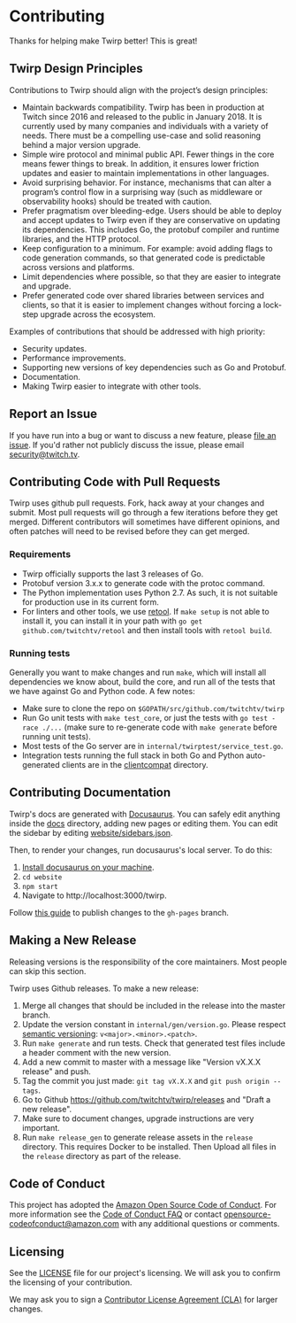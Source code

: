 # Contributing

Thanks for helping make Twirp better! This is great!

## Twirp Design Principles

Contributions to Twirp should align with the project’s design principles:

 * Maintain backwards compatibility. Twirp has been in production at Twitch since 2016 and released to the public in January 2018. It is currently used by many companies and individuals with a variety of needs. There must be a compelling use-case and solid reasoning behind a major version upgrade.
 * Simple wire protocol and minimal public API. Fewer things in the core means fewer things to break. In addition, it ensures lower friction updates and easier to maintain implementations in other languages.
 * Avoid surprising behavior. For instance, mechanisms that can alter a program’s control flow in a surprising way (such as middleware or observability hooks) should be treated with caution.
 * Prefer pragmatism over bleeding-edge. Users should be able to deploy and accept updates to Twirp even if they are conservative on updating its dependencies. This includes Go, the protobuf compiler and runtime libraries, and the HTTP protocol.
 * Keep configuration to a minimum. For example: avoid adding flags to code generation commands, so that generated code is predictable across versions and platforms.
 * Limit dependencies where possible, so that they are easier to integrate and upgrade.
 * Prefer generated code over shared libraries between services and clients, so that it is easier to implement changes without forcing a lock-step upgrade across the ecosystem.

Examples of contributions that should be addressed with high priority:

 * Security updates.
 * Performance improvements.
 * Supporting new versions of key dependencies such as Go and Protobuf.
 * Documentation.
 * Making Twirp easier to integrate with other tools.

## Report an Issue

If you have run into a bug or want to discuss a new feature, please [file an issue](https://github.com/twitchtv/twirp/issues). If you'd rather not publicly discuss the issue, please email security@twitch.tv.

## Contributing Code with Pull Requests

Twirp uses github pull requests. Fork, hack away at your changes and submit. Most pull requests will go through a few iterations before they get merged. Different contributors will sometimes have different opinions, and often patches will need to be revised before they can get merged.

### Requirements

 * Twirp officially supports the last 3 releases of Go.
 * Protobuf version 3.x.x to generate code with the protoc command.
 * The Python implementation uses Python 2.7. As such, it is not suitable for production use in its current form.
 * For linters and other tools, we use [retool](https://github.com/twitchtv/retool). If `make setup` is not able to install it, you can install it in your path with `go get github.com/twitchtv/retool` and then install tools with `retool build`.

### Running tests

Generally you want to make changes and run `make`, which will install all
dependencies we know about, build the core, and run all of the tests that we
have against Go and Python code. A few notes:

 * Make sure to clone the repo on `$GOPATH/src/github.com/twitchtv/twirp`
 * Run Go unit tests with `make test_core`, or just the tests with `go test -race ./...` (make sure to re-generate code with `make generate` before running unit tests).
 * Most tests of the Go server are in `internal/twirptest/service_test.go`.
 * Integration tests running the full stack in both Go and Python auto-generated clients are in the [clientcompat](./clientcompat) directory.

## Contributing Documentation

Twirp's docs are generated with [Docusaurus](https://docusaurus.io/). You can
safely edit anything inside the [docs](./docs) directory, adding new pages or
editing them. You can edit the sidebar by editing
[website/sidebars.json](./website/sidebars.json).

Then, to render your changes, run docusaurus's local server. To do this:

 1. [Install docusaurus on your machine](https://docusaurus.io/docs/en/installation.html).
 2. `cd website`
 3. `npm start`
 4. Navigate to http://localhost:3000/twirp.

Follow [this guide](https://docusaurus.io/docs/en/tutorial-publish-site) to publish changes to the `gh-pages` branch.

## Making a New Release

Releasing versions is the responsibility of the core maintainers. Most people
can skip this section.

Twirp uses Github releases. To make a new release:

 1. Merge all changes that should be included in the release into the master branch.
 2. Update the version constant in `internal/gen/version.go`. Please respect [semantic versioning](http://semver.org/): `v<major>.<minor>.<patch>`.
 3. Run `make generate` and run tests. Check that generated test files include a header comment with the new version.
 4. Add a new commit to master with a message like "Version vX.X.X release" and push.
 5. Tag the commit you just made: `git tag vX.X.X` and `git push origin --tags`.
 6. Go to Github https://github.com/twitchtv/twirp/releases and "Draft a new release".
 7. Make sure to document changes, upgrade instructions are very important.
 8. Run `make release_gen` to generate release assets in the `release` directory. This requires Docker to be installed. Then Upload all files in the `release` directory as part of the release.


## Code of Conduct

This project has adopted the [Amazon Open Source Code of Conduct](https://aws.github.io/code-of-conduct).
For more information see the [Code of Conduct FAQ](https://aws.github.io/code-of-conduct-faq) or contact
opensource-codeofconduct@amazon.com with any additional questions or comments.

## Licensing

See the [LICENSE](https://github.com/twitchtv/twirp/blob/master/LICENSE) file for our project's licensing. We will ask you to confirm the licensing of your contribution.

We may ask you to sign a [Contributor License Agreement (CLA)](http://en.wikipedia.org/wiki/Contributor_License_Agreement) for larger changes.

